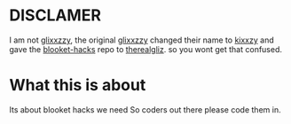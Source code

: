 # DISCLAMER
I am not [glixxzzy](https://github.com/kixxzy), the original [glixxzzy](https://github.com/kixxzy) changed their name to [kixxzy](https://github.com/kixxzy) and gave the [blooket-hacks](https://github.com/therealgliz/blooket-hack) repo to [therealgliz](https://github.com/therealgliz). so you wont get that confused.
# What this is about
Its about blooket hacks we need
So coders out there please code them in.

